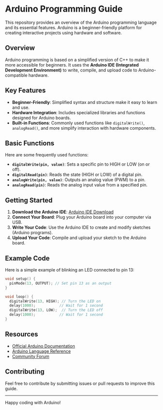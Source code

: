 # Arduino Programming Guide

This repository provides an overview of the Arduino programming language and its essential features. Arduino is a beginner-friendly platform for creating interactive projects using hardware and software.

## Overview

Arduino programming is based on a simplified version of C++ to make it more accessible for beginners. It uses the **Arduino IDE (Integrated Development Environment)** to write, compile, and upload code to Arduino-compatible hardware. 

## Key Features

- **Beginner-Friendly**: Simplified syntax and structure make it easy to learn and use.
- **Hardware Integration**: Includes specialized libraries and functions designed for Arduino boards.
- **Built-in Functions**: Commonly used functions like `digitalWrite()`, `analogRead()`, and more simplify interaction with hardware components.

## Basic Functions

Here are some frequently used functions:

- **`digitalWrite(pin, value)`**: Sets a specific pin to HIGH or LOW (on or off).
- **`digitalRead(pin)`**: Reads the state (HIGH or LOW) of a digital pin.
- **`analogWrite(pin, value)`**: Outputs an analog value (PWM) to a pin.
- **`analogRead(pin)`**: Reads the analog input value from a specified pin.

## Getting Started

1. **Download the Arduino IDE**: [Arduino IDE Download](https://www.arduino.cc/en/software)
2. **Connect Your Board**: Plug your Arduino board into your computer via USB.
3. **Write Your Code**: Use the Arduino IDE to create and modify sketches (Arduino programs).
4. **Upload Your Code**: Compile and upload your sketch to the Arduino board.

## Example Code

Here is a simple example of blinking an LED connected to pin 13:

```cpp
void setup() {
  pinMode(13, OUTPUT); // Set pin 13 as an output
}

void loop() {
  digitalWrite(13, HIGH); // Turn the LED on
  delay(1000);           // Wait for 1 second
  digitalWrite(13, LOW);  // Turn the LED off
  delay(1000);           // Wait for 1 second
}
```

## Resources

- [Official Arduino Documentation](https://www.arduino.cc/en/Guide/HomePage)
- [Arduino Language Reference](https://www.arduino.cc/reference/en/)
- [Community Forum](https://forum.arduino.cc/)

## Contributing

Feel free to contribute by submitting issues or pull requests to improve this guide.

---

Happy coding with Arduino!

